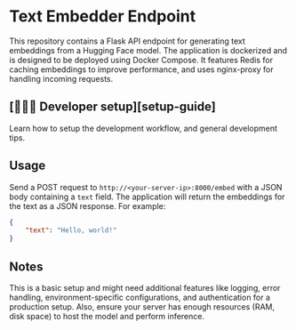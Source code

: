 # Text Embedder Endpoint

This repository contains a Flask API endpoint for generating text embeddings from a Hugging Face model. The application is dockerized and is designed to be deployed using Docker Compose. It features Redis for caching embeddings to improve performance, and uses nginx-proxy for handling incoming requests.

## [👩🏼‍💻 Developer setup][setup-guide]
Learn how to setup the development workflow, and general development tips.

## Usage

Send a POST request to `http://<your-server-ip>:8000/embed` with a JSON body containing a `text` field. The application will return the embeddings for the text as a JSON response. For example:

```json
{
    "text": "Hello, world!"
}
```

## Notes

This is a basic setup and might need additional features like logging, error handling, environment-specific configurations, and authentication for a production setup. Also, ensure your server has enough resources (RAM, disk space) to host the model and perform inference.
